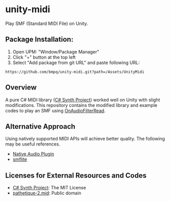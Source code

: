 # unity-midi
Play SMF (Standard MIDI File) on Unity.

## Package Installation:
1. Open UPM: "Window/Package Manager"
2. Click "+" button at the top left
3. Select "Add package from git URL" and paste following URL:
```
https://github.com/bmpq/unity-midi.git?path=/Assets/UnityMidi
```

## Overview
A pure C# MIDI library ([C# Synth Project](https://csharpsynthproject.codeplex.com/))
worked well on Unity with slight modifications.
This repository contains the modified library
and example codes to play an SMF using [OnAudioFilterRead](https://docs.unity3d.com/ScriptReference/MonoBehaviour.OnAudioFilterRead.html).

## Alternative Approach
Using natively supported MIDI APIs will achieve better quality. The following may be useful references.
* [Native Audio Plugin](https://bitbucket.org/Unity-Technologies/nativeaudioplugins/src/a58c1cb0389874593b2a93b41fbb41912f9d670f/NativeCode/Plugin_Synthesizer.cpp)
* [smflite](https://github.com/keijiro/unity-smf-test)

## Licenses for External Resources and Codes
* [C# Synth Project](https://csharpsynthproject.codeplex.com/): The MIT License
* [pathetique-2.mid](http://www.mutopiaproject.org/cgibin/piece-info.cgi?id=295): Public domain
